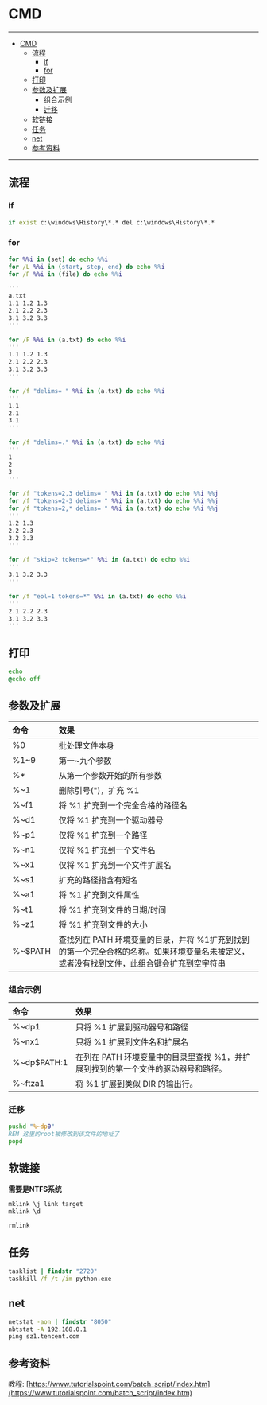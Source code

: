 # CMD

------

- [CMD](#cmd)
  - [流程](#流程)
    - [if](#if)
    - [for](#for)
  - [打印](#打印)
  - [参数及扩展](#参数及扩展)
    - [组合示例](#组合示例)
    - [迁移](#迁移)
  - [软链接](#软链接)
  - [任务](#任务)
  - [net](#net)
  - [参考资料](#参考资料)

------


## 流程

### if
```bat
if exist c:\windows\History\*.* del c:\windows\History\*.*
```

### for

````bat
for %%i in (set) do echo %%i
for /L %%i in (start, step, end) do echo %%i
for /F %%i in (file) do echo %%i

'''
a.txt
1.1 1.2 1.3
2.1 2.2 2.3
3.1 3.2 3.3
'''

for /F %%i in (a.txt) do echo %%i
'''
1.1 1.2 1.3
2.1 2.2 2.3
3.1 3.2 3.3
'''

for /f "delims= " %%i in (a.txt) do echo %%i
'''
1.1
2.1
3.1
'''

for /f "delims=." %%i in (a.txt) do echo %%i
'''
1
2
3
'''

for /f "tokens=2,3 delims= " %%i in (a.txt) do echo %%i %%j
for /f "tokens=2-3 delims= " %%i in (a.txt) do echo %%i %%j
for /f "tokens=2,* delims= " %%i in (a.txt) do echo %%i %%j
'''
1.2 1.3
2.2 2.3
3.2 3.3
'''

for /f "skip=2 tokens=*" %%i in (a.txt) do echo %%i
'''
3.1 3.2 3.3
'''

for /f "eol=1 tokens=*" %%i in (a.txt) do echo %%i
'''
2.1 2.2 2.3
3.1 3.2 3.3
'''
````

## 打印

```bat
echo
@echo off
```


## 参数及扩展

| 命令    | 效果                                                                                                                                      |
| :------ | :---------------------------------------------------------------------------------------------------------------------------------------- |
| %0      | 批处理文件本身                                                                                                                            |
| %1~9    | 第一~九个参数                                                                                                                             |
| %*      | 从第一个参数开始的所有参数                                                                                                                |
| %~1     | 删除引号(\")，扩充 %1                                                                                                                     |
| %~f1    | 将 %1 扩充到一个完全合格的路径名                                                                                                          |
| %~d1    | 仅将 %1 扩充到一个驱动器号                                                                                                                |
| %~p1    | 仅将 %1 扩充到一个路径                                                                                                                    |
| %~n1    | 仅将 %1 扩充到一个文件名                                                                                                                  |
| %~x1    | 仅将 %1 扩充到一个文件扩展名                                                                                                              |
| %~s1    | 扩充的路径指含有短名                                                                                                                      |
| %~a1    | 将 %1 扩充到文件属性                                                                                                                      |
| %~t1    | 将 %1 扩充到文件的日期/时间                                                                                                               |
| %~z1    | 将 %1 扩充到文件的大小                                                                                                                    |
| %~$PATH | 查找列在 PATH 环境变量的目录，并将 %1扩充到找到的第一个完全合格的名称。如果环境变量名未被定义，或者没有找到文件，此组合键会扩充到空字符串 |

### 组合示例
| 命令        | 效果                                                                              |
| :---------- | :-------------------------------------------------------------------------------- |
| %~dp1       | 只将 %1 扩展到驱动器号和路径                                                      |
| %~nx1       | 只将 %1 扩展到文件名和扩展名                                                      |
| %~dp$PATH:1 | 在列在 PATH 环境变量中的目录里查找 %1，并扩展到找到的第一个文件的驱动器号和路径。 |
| %~ftza1     | 将 %1 扩展到类似 DIR 的输出行。                                                   |

### 迁移

```bat
pushd "%~dp0"
REM 这里的root被修改到该文件的地址了
popd
```

## 软链接

**需要是NTFS系统**

```bat
mklink \j link target
mklink \d

rmlink
```


## 任务

```bat
tasklist | findstr "2720"
taskkill /f /t /im python.exe
```

## net

```bat
netstat -aon | findstr "8050"
nbtstat -A 192.168.0.1
ping sz1.tencent.com
```


## 参考资料

教程: [https://www.tutorialspoint.com/batch_script/index.htm](https://www.tutorialspoint.com/batch_script/index.htm)
